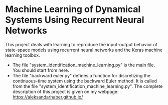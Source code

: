 # Machine Learning of Dynamical Systems Using Recurrent Neural Networks

This project deals with learning to reproduce the input-output behavior of state-space models using recurrent neural networks and the Keras machine learning toolbox.

- The file "system_identification_machine_learning.py" is the main file. You should start from here.
- The file "backward euler.py" defines a function for discretizing the continuous-time system using the backward Euler method. It is called from the file "system_identification_machine_learning.py". The complete description of this project is given on my webpage: https://aleksandarhaber.github.io/

